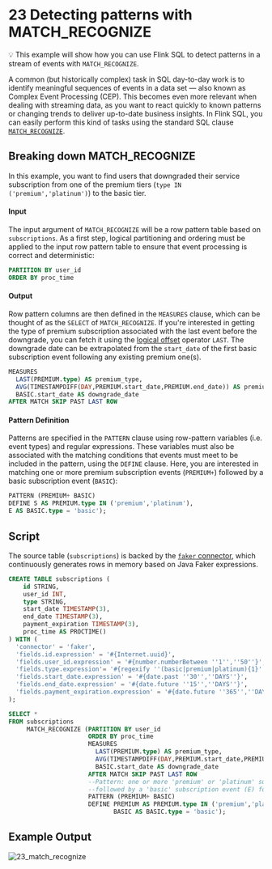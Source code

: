 # 23 Detecting patterns with MATCH_RECOGNIZE

:bulb: This example will show how you can use Flink SQL to detect patterns in a stream of events with `MATCH_RECOGNIZE`.

A common (but historically complex) task in SQL day-to-day work is to identify meaningful sequences of events in a data set — also known as Complex Event Processing (CEP). This becomes even more relevant when dealing with streaming data, as you want to react quickly to known patterns or changing trends to deliver up-to-date business insights. In Flink SQL, you can easily perform this kind of tasks using the standard SQL clause [`MATCH_RECOGNIZE`](https://ci.apache.org/projects/flink/flink-docs-stable/dev/table/streaming/match_recognize.html).

## Breaking down MATCH_RECOGNIZE

In this example, you want to find users that downgraded their service subscription from one of the premium tiers (`type IN ('premium','platinum')`) to the basic tier. 

#### Input

The input argument of `MATCH_RECOGNIZE` will be a row pattern table based on `subscriptions`. As a first step, logical partitioning and ordering must be applied to the input row pattern table to ensure that event processing is correct and deterministic:

```sql
PARTITION BY user_id 
ORDER BY proc_time
```

#### Output

Row pattern columns are then defined in the `MEASURES` clause, which can be thought of as the `SELECT` of `MATCH_RECOGNIZE`. If you're interested in getting the type of premium subscription associated with the last event before the downgrade, you can fetch it using the [logical offset](https://ci.apache.org/projects/flink/flink-docs-stable/dev/table/streaming/match_recognize.html#logical-offsets) operator `LAST`. The downgrade date can be extrapolated from the `start_date` of the first basic subscription event following any existing premium one(s).

```sql
MEASURES
  LAST(PREMIUM.type) AS premium_type,
  AVG(TIMESTAMPDIFF(DAY,PREMIUM.start_date,PREMIUM.end_date)) AS premium_avg_duration,
  BASIC.start_date AS downgrade_date
AFTER MATCH SKIP PAST LAST ROW
```

#### Pattern Definition

Patterns are specified in the `PATTERN` clause using row-pattern variables (i.e. event types) and regular expressions. These variables must also be associated with the matching conditions that events must meet to be included in the pattern, using the `DEFINE` clause. Here, you are interested in matching one or more premium subscription events (`PREMIUM+`) followed by a basic subscription event (`BASIC`):

```sql
PATTERN (PREMIUM+ BASIC)
DEFINE S AS PREMIUM.type IN ('premium','platinum'),
E AS BASIC.type = 'basic');
```

## Script

The source table (`subscriptions`) is backed by the [`faker` connector](https://github.com/knaufk/flink-faker), which continuously generates rows in memory based on Java Faker expressions.

```sql
CREATE TABLE subscriptions ( 
    id STRING,
    user_id INT,
    type STRING,
    start_date TIMESTAMP(3),
    end_date TIMESTAMP(3),
    payment_expiration TIMESTAMP(3),
    proc_time AS PROCTIME()
) WITH (
  'connector' = 'faker',
  'fields.id.expression' = '#{Internet.uuid}', 
  'fields.user_id.expression' = '#{number.numberBetween ''1'',''50''}',
  'fields.type.expression'= '#{regexify ''(basic|premium|platinum){1}''}',
  'fields.start_date.expression' = '#{date.past ''30'',''DAYS''}',
  'fields.end_date.expression' = '#{date.future ''15'',''DAYS''}',
  'fields.payment_expiration.expression' = '#{date.future ''365'',''DAYS''}'
);

SELECT * 
FROM subscriptions
     MATCH_RECOGNIZE (PARTITION BY user_id 
                      ORDER BY proc_time
                      MEASURES
                        LAST(PREMIUM.type) AS premium_type,
                        AVG(TIMESTAMPDIFF(DAY,PREMIUM.start_date,PREMIUM.end_date)) AS premium_avg_duration,
                        BASIC.start_date AS downgrade_date
                      AFTER MATCH SKIP PAST LAST ROW
                      --Pattern: one or more 'premium' or 'platinum' subscription events (S)
                      --followed by a 'basic' subscription event (E) for the same `user_id`
                      PATTERN (PREMIUM+ BASIC)
                      DEFINE PREMIUM AS PREMIUM.type IN ('premium','platinum'),
                             BASIC AS BASIC.type = 'basic');
```

## Example Output

![23_match_recognize](https://user-images.githubusercontent.com/23521087/103023498-5f166180-454e-11eb-99a5-4e16253d6422.png)
